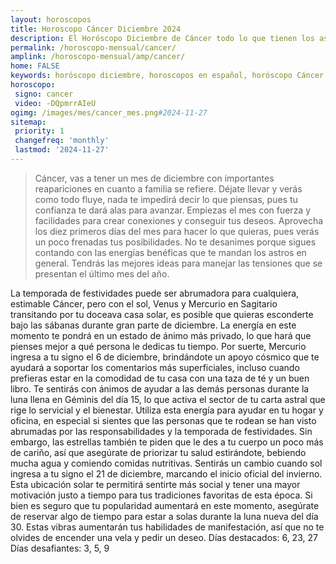 ```yaml
---
layout: horoscopos
title: Horoscopo Cáncer Diciembre 2024
description: El Horóscopo Diciembre de Cáncer todo lo que tienen los astros preparados para este mes, amor, trabajo, familia. Todo sobre astrologia, tarot, predicciones. Horoscopo gratis en español, predicciones y astrología.
permalink: /horoscopo-mensual/cancer/
amplink: /horoscopo-mensual/amp/cancer/
home: FALSE
keywords: horóscopo diciembre, horoscopos en español, horóscopo Cáncer diciembre , horóscopo esperanza gracia, horoscop, horóscopos gratis, horoscopo Cáncer, Tarot, Astrologia, Zodíaco, Cáncer, horoscopo gratis, horoscopo del mes 
horoscopo:
 signo: cancer
 video: -DQpmrrAIeU
ogimg: /images/mes/cancer_mes.png#2024-11-27
sitemap:
 priority: 1
 changefreq: 'monthly'
 lastmod: '2024-11-27'
---
```



 > Cáncer, vas a tener un mes de diciembre con importantes reapariciones en cuanto a familia se refiere. Déjate llevar y verás como todo fluye, nada te impedirá decir lo que piensas, pues tu confianza te dará alas para avanzar. Empiezas el mes con fuerza y facilidades para crear conexiones y conseguir tus deseos. Aprovecha los diez primeros días del mes para hacer lo que quieras, pues verás un poco frenadas tus posibilidades. No te desanimes porque sigues contando con las energías benéficas que te mandan los astros en general. Tendrás las mejores ideas para manejar las tensiones que se presentan el último mes del año.



La temporada de festividades puede ser abrumadora para cualquiera, estimable Cáncer, pero con el sol, Venus y Mercurio en Sagitario transitando por tu doceava casa solar, es posible que quieras esconderte bajo las sábanas durante gran parte de diciembre. La energía en este momento te pondrá en un estado de ánimo más privado, lo que hará que pienses mejor a qué persona le dedicas tu tiempo. Por suerte, Mercurio ingresa a tu signo el 6 de diciembre, brindándote un apoyo cósmico que te ayudará a soportar los comentarios más superficiales, incluso cuando prefieras estar en la comodidad de tu casa con una taza de té y un buen libro.
Te sentirás con ánimos de ayudar a las demás personas durante la luna llena en Géminis del día 15, lo que activa el sector de tu carta astral que rige lo servicial y el bienestar. Utiliza esta energía para ayudar en tu hogar y oficina, en especial si sientes que las personas que te rodean se han visto abrumadas por las responsabilidades y la temporada de festividades. Sin embargo, las estrellas también te piden que le des a tu cuerpo un poco más de cariño, así que asegúrate de priorizar tu salud estirándote, bebiendo mucha agua y comiendo comidas nutritivas.
Sentirás un cambio cuando sol ingresa a tu signo el 21 de diciembre, marcando el inicio oficial del invierno. Esta ubicación solar te permitirá sentirte más social y tener una mayor motivación justo a tiempo para tus tradiciones favoritas de esta época. Si bien es seguro que tu popularidad aumentará en este momento, asegúrate de reservar algo de tiempo para estar a solas durante la luna nueva del día 30. Estas vibras aumentarán tus habilidades de manifestación, así que no te olvides de encender una vela y pedir un deseo.
Días destacados: 6, 23, 27
Días desafiantes: 3, 5, 9